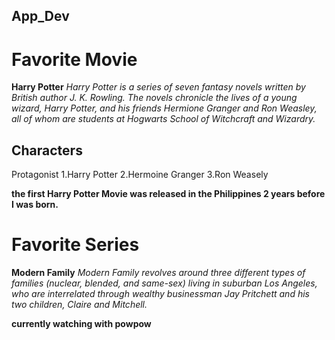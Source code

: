 ## App_Dev
# Favorite Movie
**Harry Potter**
  *Harry Potter is a series of seven fantasy novels written by British author J. K. Rowling. The novels chronicle the lives of a young wizard, Harry Potter, and his friends Hermione Granger and Ron Weasley, all of whom are students at Hogwarts School of Witchcraft and Wizardry.*
  ## Characters
 Protagonist
  1.Harry Potter
  2.Hermoine Granger
  3.Ron Weasely

  **the first Harry Potter Movie was released in the Philippines 2 years before I was born.**


# Favorite Series
**Modern Family**
*Modern Family revolves around three different types of families (nuclear, blended, and same-sex) living in suburban Los Angeles, who are interrelated through wealthy businessman Jay Pritchett and his two children, Claire and Mitchell.*

**currently watching with powpow**

